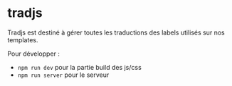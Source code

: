 # tradjs
Tradjs est destiné à gérer toutes les traductions des labels utilisés sur nos templates.

Pour développer :
- `npm run dev` pour la partie build des js/css
- `npm run server` pour le serveur
